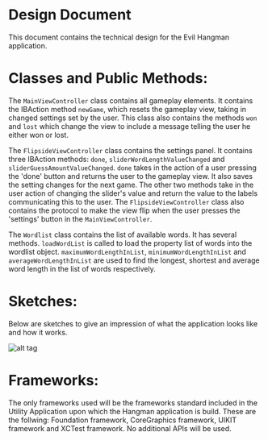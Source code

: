Design Document
================
This document contains the technical design for the Evil Hangman application.

Classes and Public Methods:
================
The <code>MainViewController</code> class contains all gameplay elements. It contains the IBAction method <code>newGame</code>, which resets the gameplay view, taking in changed settings set by the user. This class also contains the methods <code>won</code> and <code>lost</code> which change the view to include a message telling the user he either won or lost.

The <code>FlipsideViewController</code> class contains the settings panel. It contains three IBAction methods: <code>done</code>, <code>sliderWordLengthValueChanged</code> and <code>sliderGuessAmountValueChanged</code>. <code>done</code> takes in the action of a user pressing the 'done' button and returns the user to the gameplay view. It also saves the setting changes for the next game. The other two methods take in the user action of changing the slider's value and return the value to the labels communicating this to the user. The <code>FlipsideViewController</code> class also contains the protocol to make the view flip when the user presses the 'settings' button in the <code>MainViewController</code>.

The <code>Wordlist</code> class contains the list of available words. It has several methods. <code>loadWordList</code> is called to load the property list of words into the wordlist object. <code>maximumWordLengthInList</code>, <code>minimumWordLengthInList</code> and <code>averageWordLengthInList</code> are used to find the longest, shortest and average word length in the list of words respectively. 

Sketches:
================
Below are sketches to give an impression of what the application looks like and how it works.

![alt tag](https://github.com/jeroen365/EvilHangman/blob/master/doc/EvilHangmanWireframes.jpg)

Frameworks:
================
The only frameworks used will be the frameworks standard included in the Utility Application upon which the Hangman application is build. These are the follwing: Foundation framework, CoreGraphics framework, UIKIT framework and XCTest framework. No additional APIs will be used.
